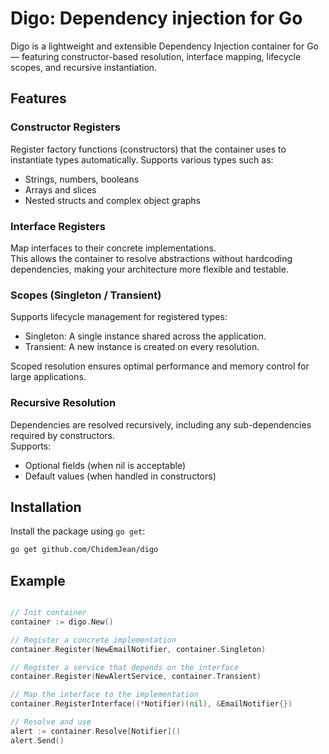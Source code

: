 # Digo: Dependency injection for Go

Digo is a lightweight and extensible Dependency Injection container for Go — featuring constructor-based resolution, interface mapping, lifecycle scopes, and recursive instantiation.

## Features

### Constructor Registers  
Register factory functions (constructors) that the container uses to instantiate types automatically. Supports various types such as:
- Strings, numbers, booleans  
- Arrays and slices  
- Nested structs and complex object graphs  

### Interface Registers  
Map interfaces to their concrete implementations.  
This allows the container to resolve abstractions without hardcoding dependencies, making your architecture more flexible and testable.

### Scopes (Singleton / Transient)  
Supports lifecycle management for registered types:
- Singleton: A single instance shared across the application.
- Transient: A new instance is created on every resolution.

Scoped resolution ensures optimal performance and memory control for large applications.

### Recursive Resolution  
Dependencies are resolved recursively, including any sub-dependencies required by constructors.  
Supports:
- Optional fields (when nil is acceptable)  
- Default values (when handled in constructors)  

## Installation

Install the package using `go get`:

```bash
go get github.com/ChidemJean/digo
```

## Example

```go

// Init container
container := digo.New()

// Register a concrete implementation
container.Register(NewEmailNotifier, container.Singleton)

// Register a service that depends on the interface
container.Register(NewAlertService, container.Transient)

// Map the interface to the implementation
container.RegisterInterface((*Notifier)(nil), &EmailNotifier{})

// Resolve and use
alert := container.Resolve[Notifier]()
alert.Send()